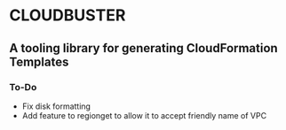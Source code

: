 # CLOUDBUSTER
## A tooling library for generating CloudFormation Templates

### To-Do
- Fix disk formatting
- Add feature to regionget to allow it to accept friendly name of VPC